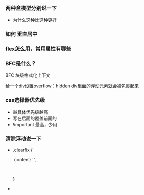 ### 两种盒模型分别说一下

- 为什么这种比这种更好

### 如何 垂直居中



### flex怎么用，常用属性有哪些



### BFC是什么？

BFC 块级格式化上下文

给一个div设置overflow：hidden   div里面的浮动元素就会被包裹起来



### css选择器优先级

- 越具体优先级越高 
- 写在后面的覆盖前面的
- !important  最高，少用



### 清除浮动说一下

- .clearfix {

  ​	content: '',

  ​	 

  }

- 

